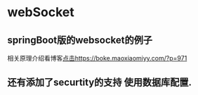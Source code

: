 # webSocket

## springBoot版的websocket的例子

相关原理介绍看博客[点击https://boke.maoxiaomiyy.com/?p=971](https://boke.maoxiaomiyy.com/?p=971)

## 还有添加了securtity的支持 使用数据库配置.


